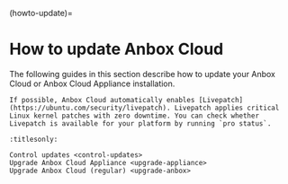 (howto-update)=
# How to update Anbox Cloud

The following guides in this section describe how to update your Anbox Cloud or Anbox Cloud Appliance installation.

```{note}
If possible, Anbox Cloud automatically enables [Livepatch](https://ubuntu.com/security/livepatch). Livepatch applies critical Linux kernel patches with zero downtime. You can check whether Livepatch is available for your platform by running `pro status`.
```

```{toctree}
:titlesonly:

Control updates <control-updates>
Upgrade Anbox Cloud Appliance <upgrade-appliance>
Upgrade Anbox Cloud (regular) <upgrade-anbox>
```
